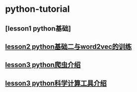 # python-tutorial

## [lesson1 python基础]

## [lesson2 python基础二与word2vec的训练](https://github.com/ashengtx/python-tutorial/blob/master/lesson2/lesson2.md)

## [lesson3 python爬虫介绍](https://github.com/ashengtx/python-tutorial/blob/master/lesson3/readme.md)

## [lesson3 python科学计算工具介绍](https://github.com/ashengtx/python-tutorial/blob/master/lesson4/readme.md)
